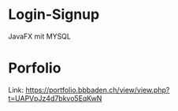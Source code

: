 # Login-Signup
JavaFX mit MYSQL

# Porfolio
Link: https://portfolio.bbbaden.ch/view/view.php?t=UAPVpJz4d7bkvo5EqKwN
